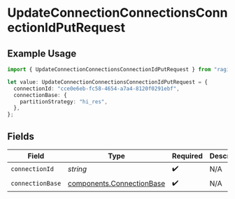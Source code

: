 # UpdateConnectionConnectionsConnectionIdPutRequest

## Example Usage

```typescript
import { UpdateConnectionConnectionsConnectionIdPutRequest } from "ragie/models/operations";

let value: UpdateConnectionConnectionsConnectionIdPutRequest = {
  connectionId: "cce0e6eb-fc58-4654-a7a4-8120f0291ebf",
  connectionBase: {
    partitionStrategy: "hi_res",
  },
};
```

## Fields

| Field                                                                  | Type                                                                   | Required                                                               | Description                                                            |
| ---------------------------------------------------------------------- | ---------------------------------------------------------------------- | ---------------------------------------------------------------------- | ---------------------------------------------------------------------- |
| `connectionId`                                                         | *string*                                                               | :heavy_check_mark:                                                     | N/A                                                                    |
| `connectionBase`                                                       | [components.ConnectionBase](../../models/components/connectionbase.md) | :heavy_check_mark:                                                     | N/A                                                                    |